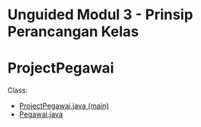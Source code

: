 # Unguided Modul 3 - Prinsip Perancangan Kelas

# ProjectPegawai
Class:
- [ProjectPegawai.java (main)](https://github.com/Praktikum-PBO-S1SI-05-A/ProjectPegawai/blob/main/Pegawai.java)
- [Pegawai.java](https://github.com/Praktikum-PBO-S1SI-05-A/ProjectPegawai/blob/main/ProjectPegawai.java)
